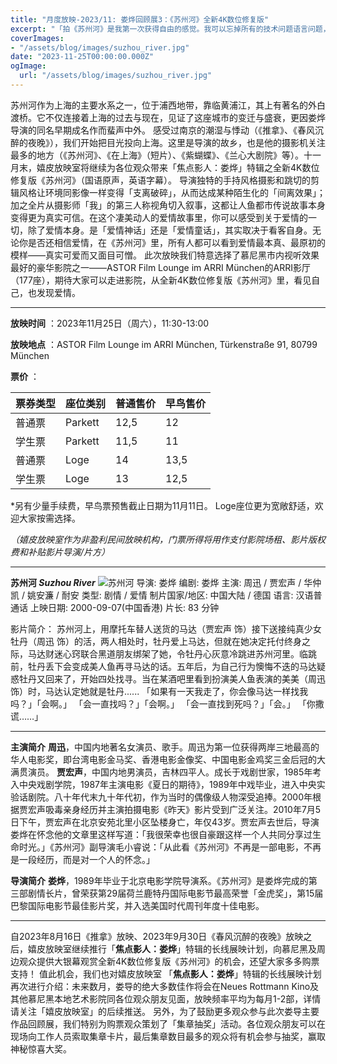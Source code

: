 ```yaml
---
title: "月度放映-2023/11: 娄烨回顾展3：《苏州河》全新4K数位修复版"
excerpt: "「拍《苏州河》是我第一次获得自由的感觉。我可以忘掉所有的技术问题语言问题，可以只关心故事，只关心那些有意思的那些细节……」 ——娄烨"
coverImages:
- "/assets/blog/images/suzhou_river.jpg"
date: "2023-11-25T00:00:00.000Z"
ogImage:
  url: "/assets/blog/images/suzhou_river.jpg"
---
```



苏州河作为上海的主要水系之一，位于浦西地带，靠临黄浦江，其上有著名的外白渡桥。它不仅连接着上海的过去与现在，见证了这座城市的变迁与盛衰，更因娄烨导演的同名早期成名作而蜚声中外。
感受过南京的潮湿与悸动（《推拿》、《春风沉醉的夜晚》），我们开始把目光投向上海。这里是导演的故乡，也是他的摄影机关注最多的地方（《苏州河》、《在上海》（短片）、《紫蝴蝶》、《兰心大剧院》等）。十一月末，嬉皮放映室将继续为各位观众带来「焦点影人：娄烨」特辑之全新4K数位修复版《苏州河》（国语原声，英语字幕）。
导演独特的手持风格摄影和跳切的剪辑风格让环境同影像一样变得「支离破碎」，从而达成某种陌生化的「间离效果」；加之全片从摄影师「我」的第三人称视角切入叙事，这都让人鱼都市传说故事本身变得更为真实可信。在这个凄美动人的爱情故事里，你可以感受到关于爱情的一切，除了爱情本身。是「爱情神话」还是「爱情童话」，其实取决于看客自身。无论你是否还相信爱情，在《苏州河》里，所有人都可以看到爱情最本真、最原初的模样——真实可爱而又面目可憎。
此次放映我们特意选择了慕尼黑市内视听效果最好的豪华影院之一——ASTOR Film Lounge im ARRI München的ARRI影厅（177座），期待大家可以走进影院，从全新4K数位修复版《苏州河》里，看见自己，也发现爱情。

---

**放映时间** ：2023年11月25日（周六），11:30-13:00

**放映地点** ：ASTOR Film Lounge im ARRI München, Türkenstraße 91, 80799 München

**票价** ：

| 票券类型 | 座位类别 | 普通售价 | 早鸟售价 |
| ---------- | ---------- | ---------- | ---------- |
| 普通票   | Parkett  | 12,5     | 12       |
| 学生票   | Parkett  | 11,5     | 11       |
| 普通票   | Loge     | 14       | 13,5     |
| 学生票   | Loge     | 13       | 12,5     |

*另有少量手续费，早鸟票预售截止日期为11月11日。
Loge座位更为宽敞舒适，欢迎大家按需选择。

*（嬉皮放映室作为非盈利民间放映机构，门票所得将用作支付影院场租、影片版权费和补贴影片导演/片方）*

---

**苏州河 *Suzhou River***
![苏州河](/assets/blog/images/suzhou_river_poster.jpg)
导演: 娄烨
编剧: 娄烨
主演: 周迅 / 贾宏声 / 华仲凯 / 姚安濂 / 耐安
类型: 剧情 / 爱情
制片国家/地区: 中国大陆 / 德国
语言: 汉语普通话
上映日期: 2000-09-07(中国香港)
片长: 83 分钟

影片简介：
苏州河上，用摩托车替人送货的马达（贾宏声 饰）接下送接纯真少女牡丹（周迅 饰）的活，两人相处时，牡丹爱上马达，但就在她决定托付终身之际，马达财迷心窍联合黑道朋友绑架了她，令牡丹心灰意冷跳进苏州河里。临跳前，牡丹丢下会变成美人鱼再寻马达的话。五年后，为自己行为懊悔不迭的马达疑惑牡丹又回来了，开始四处找寻。当在某酒吧里看到扮演美人鱼表演的美美（周迅 饰）时，马达认定她就是牡丹......
「如果有一天我走了，你会像马达一样找我吗？」「会啊。」
「会一直找吗？」「会啊。」
「会一直找到死吗？」「会。」
「你撒谎……」

---

**主演简介**
**周迅**，中国内地著名女演员、歌手。周迅为第一位获得两岸三地最高的华人电影奖，即台湾电影金马奖、香港电影金像奖、中国电影金鸡奖三金后冠的大满贯演员。
**贾宏声**，中国内地男演员，吉林四平人。成长于戏剧世家，1985年考入中央戏剧学院，1987年主演电影《夏日的期待》，1989年中戏毕业，进入中央实验话剧院。八十年代末九十年代初，作为当时的偶像级人物深受追捧。2000年根据贾宏声吸毒亲身经历并主演拍摄电影《昨天》影片受到广泛关注。2010年7月5日下午，贾宏声在北京安苑北里小区坠楼身亡，年仅43岁。贾宏声去世后，导演娄烨在怀念他的文章里这样写道：「我很荣幸也很自豪跟这样一个人共同分享过生命时光。」《苏州河》副导演毛小睿说：「从此看《苏州河》不再是一部电影，不再是一段经历，而是对一个人的怀念。」

**导演简介**
**娄烨**，1989年毕业于北京电影学院导演系。《苏州河》是娄烨完成的第三部剧情长片，曾荣获第29届荷兰鹿特丹国际电影节最高荣誉「金虎奖」，第15届巴黎国际电影节最佳影片奖，并入选美国时代周刊年度十佳电影。

---

自2023年8月16日《推拿》放映、2023年9月30日《春风沉醉的夜晚》放映之后，嬉皮放映室继续推行「**焦点影人：娄烨**」特辑的长线展映计划，向慕尼黑及周边观众提供大银幕观赏全新4K数位修复版《苏州河》的机会，还望大家多多购票支持！
值此机会，我们也对嬉皮放映室 「**焦点影人：娄烨**」特辑的长线展映计划再次进行介绍：未来数月，娄导的绝大多数佳作将会在Neues Rottmann Kino及其他慕尼黑本地艺术影院同各位观众朋友见面，放映频率平均为每月1-2部，详情请关注「嬉皮放映室」的后续推送。
另外，为了鼓励更多观众参与此次娄导主要作品回顾展，我们特别为购票观众策划了「集章抽奖」活动。各位观众朋友可以在现场向工作人员索取集章卡片，最后集章数目最多的观众将有机会参与抽奖，赢取神秘惊喜大奖。
